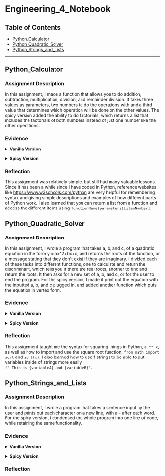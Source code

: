 # Engineering_4_Notebook

## Table of Contents

* [Python_Calculator](#Python_Calculator)
* [Python_Quadratic_Solver](#Python_Quadratic_Solver)
* [Python_Strings_and_Lists](#Python_Strings_and_Lists)
---


## Python_Calculator

### Assignment Description

In this assignment, I made a function that allows you to do addition, subtraction, multiplication, division, and remainder division. It takes three values as parameters, two numbers to do the operations with and a third value that determines which operation will be done on the other values. The spicy version added the ability to do factorials, which returns a list that includes the factorials of both numbers instead of just one number like the other operations.

### Evidence 

<details><summary><b>Vanilla Version</b></summary><br/>

[Calculator Vanilla Version Code](https://github.com/adent11/Engineering_4_Notebook/blob/main/Python/calculator.py)<br/><br/>
Program Output:<br/>
<IMG SRC="Media/PythonCalculator.png" width="250" height="240"> <br/>

<br/></details>

<details><summary><b>Spicy Version</b></summary><br/>
 
[Calculator Spicy Version Code](https://github.com/adent11/Engineering_4_Notebook/blob/main/Python/calculator_spicy.py)<br/><br/>
Program Output:<br/>
<IMG SRC="Media/PythonCalculatorSpicy.png" width="250" height="293"> <br/>
<br/></details>

### Reflection

This assignment was relatively simple, but still had many valuable lessons. Since it has been a while since I have coded in Python, reference websites like <https://www.w3schools.com/python> are very helpful for remembering syntax and giving simple descriptions and examples of how different parts of Python work. I also learned that you can return a list from a function and access the different items using ``` functionName(parameters)[itemNumber] ```.

 
## Python_Quadratic_Solver

### Assignment Description

In this assignment, I wrote a program that takes a, b, and c, of a quadratic equation in the form y = ax^2+bx+c, and returns the roots of the function, or a message stating that they don't exist if they are imaginary. I divided each of these tasks into different functions, one to calculate and return the discriminant, which tells you if there are real roots, another to find and return the roots. It then asks for a new set of a, b, and c, or for the user to end the program. For the spicy version, I made it print out the equation with the inputted a, b, and c plugged in, and added another function which puts the equation in vertex form.
 
### Evidence

<details><summary><b>Vanilla Version</b></summary><br/>

[Quadratic Solver Vanilla Version Code](https://github.com/adent11/Engineering_4_Notebook/blob/main/Python/quadratic_solver.py)<br/><br/>
Program Output:<br/>
<IMG SRC="Media/PythonQuadraticSolver.png" width="250" height="251"> <br/>

<br/></details>
 
<details><summary><b>Spicy Version</b></summary><br/>

[Quadratic Solver Spicy Version Code](https://github.com/adent11/Engineering_4_Notebook/blob/main/Python/quadratic_solver_spicy.py)<br/><br/>
Program Output:<br/>
<IMG SRC="Media/PythonQuadraticSolverSpicy.png" width="250" height="290"> <br/>

<br/></details>
 
### Reflection

This assignment taught me the syntax for squaring things in Python, ``` a ** x ```, as well as how to import and use the square root function, ``` from math import sqrt ``` and ``` sqrt(x) ```. I also learned how to use f strings to be able to put variables inside of strings more easily, <br/> ``` f" This is {variableA} and {variableB}" ```.

 
## Python_Strings_and_Lists

### Assignment Description

In this assignment, I wrote a program that takes a sentence input by the user and prints out each character on a new line, with a - after each word. For the spicy version, I condensed the whole program into one line of code, while retaining the same functionality.

### Evidence
 
<details><summary><b>Vanilla Version</b></summary><br/>

[Strings and Lists Vanilla Version Code](https://github.com/adent11/Engineering_4_Notebook/blob/main/Python/strings_and_lists.py)<br/><br/>
Program Output:<br/>
<IMG SRC="Media/PythonStringsAndLists.png" width="250" height="318"> <br/>

<br/></details>
 
<details><summary><b>Spicy Version</b></summary><br/>

[Strings and Lists Spicy Version Code](https://github.com/adent11/Engineering_4_Notebook/blob/main/Python/strings_and_lists_spicy.py)<br/><br/>
Program Output:<br/>
<IMG SRC="Media/PythonStringsAndLists.png" width="250" height="318"> <br/>

<br/></details>
 
### Reflection


